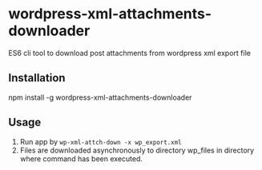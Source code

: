 wordpress-xml-attachments-downloader
======================

ES6 cli tool to download post attachments from wordpress xml export file

## Installation

npm install -g wordpress-xml-attachments-downloader

## Usage

1. Run app by `wp-xml-attch-down -x wp_export.xml`
2. Files are downloaded asynchronously to directory wp_files in directory where command has been executed.
